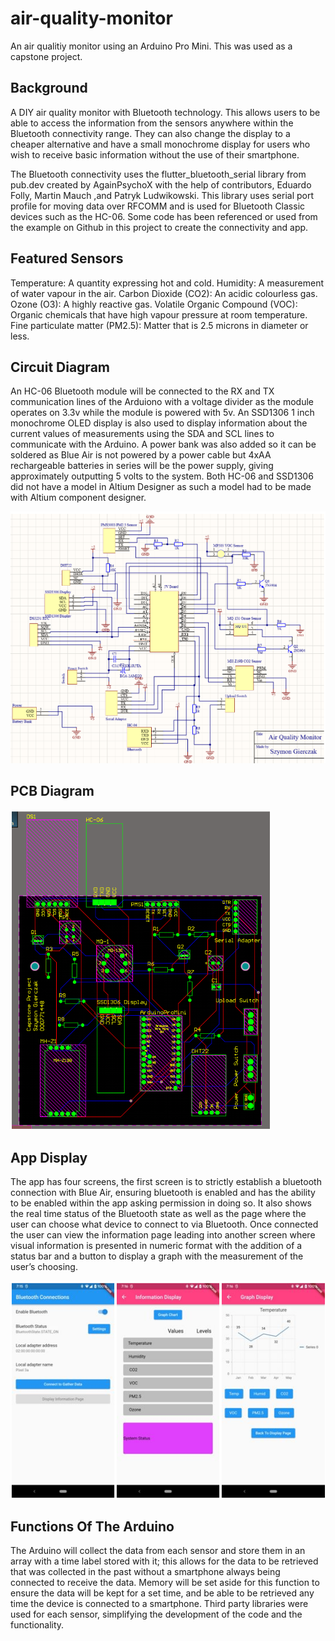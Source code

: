# air-quality-monitor

An air qualitiy monitor using an Arduino Pro Mini. This was used as a capstone project.

## Background

A DIY air quality monitor with Bluetooth technology. This allows users to be able to access the information from the sensors anywhere within the Bluetooth connectivity range. They can also change the display to a cheaper alternative and have a small monochrome display for users who wish to receive basic information without the use of their smartphone.

The Bluetooth connectivity uses the flutter_bluetooth_serial library from pub.dev created by AgainPsychoX with the help of contributors, Eduardo Folly, Martin Mauch ,and Patryk Ludwikowski. This library uses serial port profile for moving data over RFCOMM and is used for Bluetooth Classic devices such as the HC-06. Some code has been referenced or used from the example on Github in this project to create the connectivity and app.

## Featured Sensors

Temperature: A quantity expressing hot and cold.
Humidity: A measurement of water vapour in the air.
Carbon Dioxide (CO2): An acidic colourless gas.
Ozone (O3): A highly reactive gas.
Volatile Organic Compound (VOC): Organic chemicals that have high vapour pressure at room temperature.
Fine particulate matter (PM2.5): Matter that is 2.5 microns in diameter or less.

## Circuit Diagram

An HC-06 Bluetooth module will be connected to the RX and TX communication lines of the Arduiono with a voltage divider as the module operates on 3.3v while the module is powered with 5v. An SSD1306 1 inch monochrome OLED display is also used to display information about the current values of measurements using the SDA and SCL lines to communicate with the Arduino. A power bank was also added so it can be soldered as Blue Air is not powered by a power cable but 4xAA rechargeable batteries in series will be the power supply, giving approximately outputting 5 volts to the system. Both HC-06 and SSD1306 did not have a model in Altium Designer as such a model had to be made with Altium component designer.

![Circuit diagram](https://github.com/DragonflyValkyrie/air-quality-monitor/blob/main/images/circuit.png)

## PCB Diagram

![PCB diagram](https://github.com/DragonflyValkyrie/air-quality-monitor/blob/main/images/PCB.png)

## App Display

The app has four screens, the first screen is to strictly establish a bluetooth connection with Blue Air, ensuring bluetooth is enabled and has the ability to be enabled within the app asking permission in doing so. It also shows the real time status of the Bluetooth state as well as the page where the user can choose what device to connect to via Bluetooth. Once connected the user can view the information page leading into another screen where visual information is presented in numeric format with the addition of a status bar and a button to display a graph with the measurement of the user’s choosing.

![App displays](https://github.com/DragonflyValkyrie/air-quality-monitor/blob/main/images/App.png)

## Functions Of The Arduino

The Arduino will collect the data from each sensor and store them in an array with a time label stored with it; this allows for the data to be retrieved that was collected in the past without a smartphone always being connected to receive the data. Memory will be set aside for this function to ensure the data will be kept for a set time, and be able to be retrieved any time the device is connected to a smartphone. Third party libraries were used for each sensor, simplifying the development of the code and the functionality.
